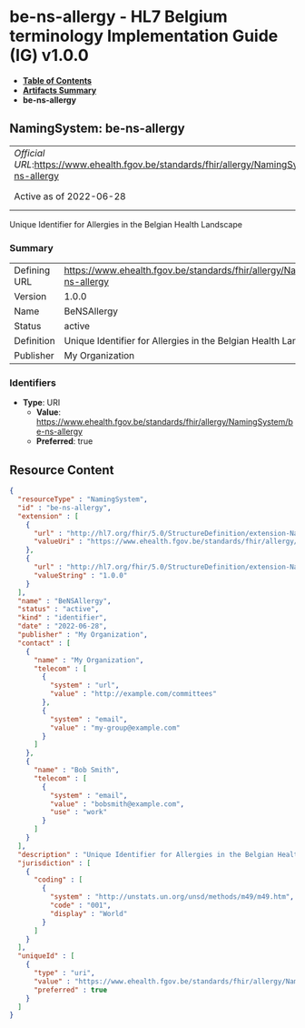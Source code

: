 # be-ns-allergy - HL7 Belgium terminology Implementation Guide (IG) v1.0.0

* [**Table of Contents**](toc.md)
* [**Artifacts Summary**](artifacts.md)
* **be-ns-allergy**

## NamingSystem: be-ns-allergy 

| | |
| :--- | :--- |
| *Official URL*:https://www.ehealth.fgov.be/standards/fhir/allergy/NamingSystem/be-ns-allergy | *Version*:1.0.0 |
| Active as of 2022-06-28 | *Computable Name*:BeNSAllergy |

 
Unique Identifier for Allergies in the Belgian Health Landscape 

### Summary

| | |
| :--- | :--- |
| Defining URL | https://www.ehealth.fgov.be/standards/fhir/allergy/NamingSystem/be-ns-allergy |
| Version | 1.0.0 |
| Name | BeNSAllergy |
| Status | active |
| Definition | Unique Identifier for Allergies in the Belgian Health Landscape |
| Publisher | My Organization |

### Identifiers

* **Type**: URI
  * **Value**: https://www.ehealth.fgov.be/standards/fhir/allergy/NamingSystem/be-ns-allergy
  * **Preferred**: true



## Resource Content

```json
{
  "resourceType" : "NamingSystem",
  "id" : "be-ns-allergy",
  "extension" : [
    {
      "url" : "http://hl7.org/fhir/5.0/StructureDefinition/extension-NamingSystem.url",
      "valueUri" : "https://www.ehealth.fgov.be/standards/fhir/allergy/NamingSystem/be-ns-allergy"
    },
    {
      "url" : "http://hl7.org/fhir/5.0/StructureDefinition/extension-NamingSystem.version",
      "valueString" : "1.0.0"
    }
  ],
  "name" : "BeNSAllergy",
  "status" : "active",
  "kind" : "identifier",
  "date" : "2022-06-28",
  "publisher" : "My Organization",
  "contact" : [
    {
      "name" : "My Organization",
      "telecom" : [
        {
          "system" : "url",
          "value" : "http://example.com/committees"
        },
        {
          "system" : "email",
          "value" : "my-group@example.com"
        }
      ]
    },
    {
      "name" : "Bob Smith",
      "telecom" : [
        {
          "system" : "email",
          "value" : "bobsmith@example.com",
          "use" : "work"
        }
      ]
    }
  ],
  "description" : "Unique Identifier for Allergies in the Belgian Health Landscape",
  "jurisdiction" : [
    {
      "coding" : [
        {
          "system" : "http://unstats.un.org/unsd/methods/m49/m49.htm",
          "code" : "001",
          "display" : "World"
        }
      ]
    }
  ],
  "uniqueId" : [
    {
      "type" : "uri",
      "value" : "https://www.ehealth.fgov.be/standards/fhir/allergy/NamingSystem/be-ns-allergy",
      "preferred" : true
    }
  ]
}

```
